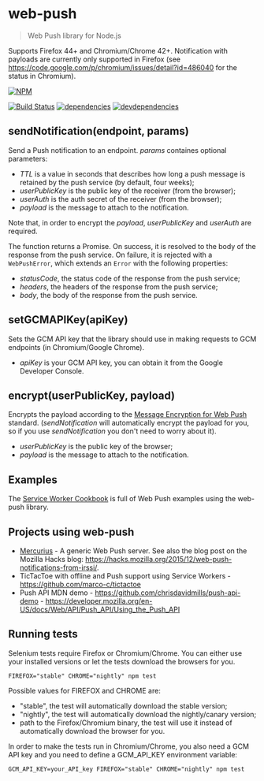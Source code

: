 # web-push
> Web Push library for Node.js

Supports Firefox 44+ and Chromium/Chrome 42+.
Notification with payloads are currently only supported in Firefox (see https://code.google.com/p/chromium/issues/detail?id=486040 for the status in Chromium).

[![NPM](https://nodei.co/npm/web-push.svg?downloads=true)](https://www.npmjs.com/package/web-push)

[![Build Status](https://travis-ci.org/marco-c/web-push.svg?branch=master)](https://travis-ci.org/marco-c/web-push)
[![dependencies](https://david-dm.org/marco-c/web-push.svg)](https://david-dm.org/marco-c/web-push)
[![devdependencies](https://david-dm.org/marco-c/web-push/dev-status.svg)](https://david-dm.org/marco-c/web-push#info=devDependencies)

## sendNotification(endpoint, params)

Send a Push notification to an endpoint. *params* containes optional parameters:
- *TTL* is a value in seconds that describes how long a push message is retained by the push service (by default, four weeks);
- *userPublicKey* is the public key of the receiver (from the browser);
- *userAuth* is the auth secret of the receiver (from the browser);
- *payload* is the message to attach to the notification.

Note that, in order to encrypt the *payload*, *userPublicKey* and *userAuth* are required.

The function returns a Promise. On success, it is resolved to the body of the response from the push service. On failure, it is rejected with a `WebPushError`, which extends an `Error` with the following properties:
- *statusCode*, the status code of the response from the push service;
- *headers*, the headers of the response from the push service;
- *body*, the body of the response from the push service.

## setGCMAPIKey(apiKey)

Sets the GCM API key that the library should use in making requests to GCM endpoints (in Chromium/Google Chrome).
- *apiKey* is your GCM API key, you can obtain it from the Google Developer Console.

## encrypt(userPublicKey, payload)

Encrypts the payload according to the [Message Encryption for Web Push](https://tools.ietf.org/html/draft-thomson-webpush-encryption-00) standard. (*sendNotification* will automatically encrypt the payload for you, so if you use *sendNotification* you don't need to worry about it).
- *userPublicKey* is the public key of the browser;
- *payload* is the message to attach to the notification.

## Examples

The [Service Worker Cookbook](https://serviceworke.rs/) is full of Web Push examples using the web-push library.

## Projects using web-push

- [Mercurius](https://github.com/marco-c/mercurius) - A generic Web Push server. See also the blog post on the Mozilla Hacks blog: https://hacks.mozilla.org/2015/12/web-push-notifications-from-irssi/.
- TicTacToe with offline and Push support using Service Workers - https://github.com/marco-c/tictactoe
- Push API MDN demo - https://github.com/chrisdavidmills/push-api-demo - https://developer.mozilla.org/en-US/docs/Web/API/Push_API/Using_the_Push_API

## Running tests

Selenium tests require Firefox or Chromium/Chrome. You can either use your installed versions or let the tests download the browsers for you.

```
FIREFOX="stable" CHROME="nightly" npm test
```

Possible values for FIREFOX and CHROME are:
- "stable", the test will automatically download the stable version;
- "nightly", the test will automatically download the nightly/canary version;
- path to the Firefox/Chromium binary, the test will use it instead of automatically download the browser for you.

In order to make the tests run in Chromium/Chrome, you also need a GCM API key and you need to define a GCM_API_KEY environment variable:
```
GCM_API_KEY=your_API_key FIREFOX="stable" CHROME="nightly" npm test
```
